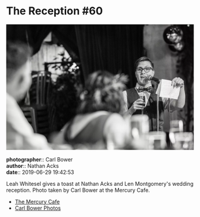 # The Reception #60

![Leah Whitesel toasts Nathan Acks and Len Montgomery](assets/2019-06-29-set-3-the-reception-60.webp)

**photographer**:: Carl Bower  
**author**:: Nathan Acks  
**date**:: 2019-06-29 19:42:53

Leah Whitesel gives a toast at Nathan Acks and Len Montgomery's wedding reception. Photo taken by Carl Bower at the Mercury Cafe.

* [The Mercury Cafe](http://mercurycafe.com)
* [Carl Bower Photos](https://carlbowerphotos.com)
